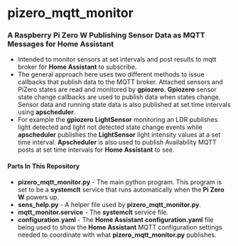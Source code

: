 # pizero_mqtt_monitor

### A Raspberry Pi Zero W Publishing Sensor Data as MQTT Messages for Home Assistant

* Intended to monitor sensors at set intervals and post results to mqtt broker for **Home Assistant** to subscribe.
* The general approach here uses two different methods to issue callbacks that publish data to the MQTT broker. Attached sensors and PiZero states are read and monitored by **gpiozero**. **Gpiozero** sensor state change callbacks are used to publish data when states change. Sensor data and running state data is also published at set time intervals using **apscheduler**. 
* For example the **gpiozero** **LightSensor** monitoring an LDR publishes light detected and light not detected state change events while **apscheduler** publishes the **LightSensor** light intensity values at a set time interval. **Apscheduler** is also used to publish Availability MQTT posts at set time intervals for **Home Assistant** to see.

#### Parts In This Repository
* **pizero_mqtt_monitor.py** - The main python program. This program is set to be a **systemclt** service that runs automatically when the **Pi Zero W** powers up.
* **sens_help.py** - A helper file used by **pizero_mqtt_monitor.py**.
* **mqtt_monitor.service** - The **systemclt** service file.
* **configuration.yaml** - The **Home Assistant** **configuration.yaml** file being used to show the **Home Assistant** MQTT configuration settings needed to coordinate with what **pizero_mqtt_monitor.py** publishes.
